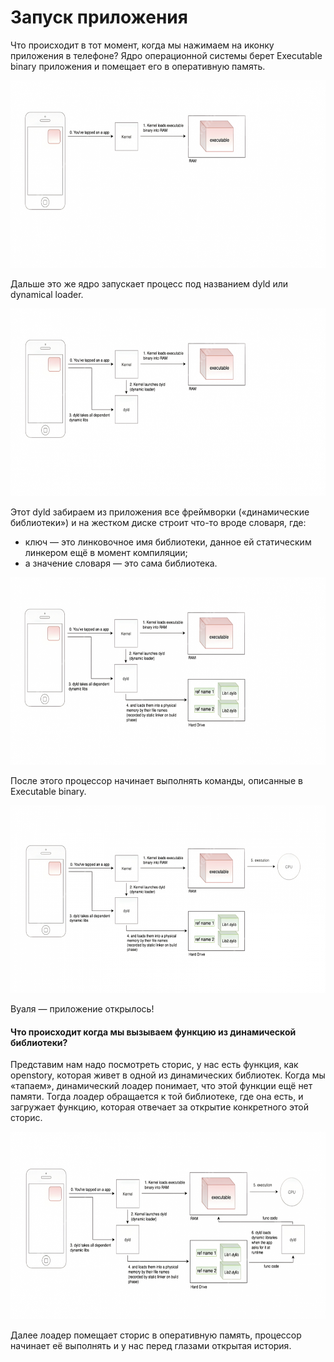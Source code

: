 # Запуск приложения

Что происходит в тот момент, когда мы нажимаем на иконку приложения в телефоне? Ядро операционной системы берет Executable binary приложения и помещает его в оперативную память.

<img src="img/AppLaunch/app-launch.png" alt="launch" width="700" height="300">

Дальше это же ядро запускает процесс под названием dyld или dynamical loader. 

<img src="img/AppLaunch/dyld.png" alt="dyld" width="700" height="300">

Этот dyld забираем из приложения все фреймворки («динамические библиотеки») и на жестком диске строит что-то вроде словаря, где:

- ключ — это линковочное имя библиотеки, данное ей статическим линкером ещё в момент компиляции;
- а значение словаря — это сама библиотека.

<img src="img/AppLaunch/dyld-name.png" alt="dyld" width="700" height="300">

После этого процессор начинает выполнять команды, описанные в Executable binary.

<img src="img/AppLaunch/cpu.png" alt="dyld" width="700" height="300">

Вуаля — приложение открылось! 

#### Что происходит когда мы вызываем функцию из динамической библиотеки?

Представим нам надо посмотреть сторис, у нас есть функция, как openstory, которая живет в одной из динамических библиотек. Когда мы «тапаем», динамический лоадер понимает, что этой функции ещё нет памяти. Тогда лоадер обращается к той библиотеке, где она есть, и загружает функцию, которая отвечает за открытие конкретного этой сторис.

<img src="img/AppLaunch/dynamic-story.png" alt="dyld" width="700" height="300">

Далее лоадер помещает сторис в оперативную память, процессор начинает её выполнять и у нас перед глазами открытая история.